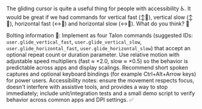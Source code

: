 The gliding cursor is quite a useful thing for people with accessibility ♿️. It would be great if we had commands for vertical fast (↕️🐇), vertical slow (↕️🐢), horizontal fast (↔️🐇) and horizontal slow (↔️🐢). What do you think? 🤔

Bolting information 🔧: Implement as four Talon commands (suggested IDs: `user.glide_vertical_fast`, `user.glide_vertical_slow`, `user.glide_horizontal_fast`, `user.glide_horizontal_slow`) that accept an optional repeat count or duration parameter. Use relative motion with adjustable speed multipliers (fast ≈ ×2.0, slow ≈ ×0.5) so the behavior is predictable across apps and display scalings. Recommend short spoken captures and optional keyboard bindings (for example Ctrl+Alt+Arrow keys) for power users. Accessibility notes: ensure the movement respects focus, doesn't interfere with assistive tools, and provides a way to stop immediately; include unit/integration tests and a small demo script to verify behavior across common apps and DPI settings. ✅

